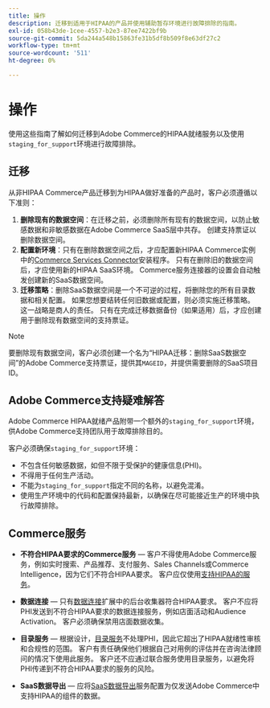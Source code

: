 ```yaml
---
title: 操作
description: 迁移到适用于HIPAA的产品并使用辅助暂存环境进行故障排除的指南。
exl-id: 058b43de-1cee-4557-b2e3-87ee7422bf9b
source-git-commit: 5da244a548b15863fe31b5df8b509f8e63df27c2
workflow-type: tm+mt
source-wordcount: '511'
ht-degree: 0%

---
```


# 操作

使用这些指南了解如何迁移到Adobe Commerce的HIPAA就绪服务以及使用`staging_for_support`环境进行故障排除。

## 迁移

从非HIPAA Commerce产品迁移到为HIPAA做好准备的产品时，客户必须遵循以下准则：

1. **删除现有的数据空间**：在迁移之前，必须删除所有现有的数据空间，以防止敏感数据和非敏感数据在Adobe Commerce SaaS层中共存。 创建支持票证以删除数据空间。
1. **配置新环境**：只有在删除数据空间之后，才应配置新HIPAA Commerce实例中的[Commerce Services Connector](https://experienceleague.adobe.com/en/docs/commerce/user-guides/integration-services/saas)安装程序。 只有在删除旧的数据空间后，才应使用新的HIPAA SaaS环境。 Commerce服务连接器的设置会自动触发创建新的SaaS数据空间。
1. **迁移策略**：删除SaaS数据空间是一个不可逆的过程，将删除您的所有目录数据和相关配置。 如果您想要结转任何旧数据或配置，则必须实施迁移策略。 这一战略是商人的责任。 只有在完成迁移数据备份（如果适用）后，才应创建用于删除现有数据空间的支持票证。

>[!NOTE]
>要删除现有数据空间，客户必须创建一个名为“HIPAA迁移：删除SaaS数据空间”的Adobe Commerce支持票证，提供其`MAGEID`，并提供需要删除的SaaS项目ID。

## Adobe Commerce支持疑难解答

Adobe Commerce HIPAA就绪产品附带一个额外的`staging_for_support`环境，供Adobe Commerce支持团队用于故障排除目的。

客户必须确保`staging_for_support`环境：

- 不包含任何敏感数据，如但不限于受保护的健康信息(PHI)。
- 不得用于任何生产活动。
- 不能为`staging_for_support`指定不同的名称，以避免混淆。
- 使用生产环境中的代码和配置保持最新，以确保在尽可能接近生产的环境中执行故障排除。

## Commerce服务

- **不符合HIPAA要求的Commerce服务** — 客户不得使用Adobe Commerce服务，例如实时搜索、产品推荐、支付服务、Sales Channels或Commerce Intelligence，因为它们不符合HIPAA要求。 客户应仅使用[支持HIPAA的服务](overview.md)。

- **数据连接** — 只有[数据连接](https://experienceleague.adobe.com/en/docs/commerce/data-connection/overview)扩展中的后台收集器符合HIPAA要求。 客户不应将PHI发送到不符合HIPAA要求的数据连接服务，例如店面活动和Audience Activation。 客户必须确保禁用店面数据收集。

- **目录服务** — 根据设计，[目录服务](https://experienceleague.adobe.com/en/docs/commerce/catalog-service/overview)不处理PHI，因此它超出了HIPAA就绪性审核和合规性的范围。 客户有责任确保他们根据自己对用例的评估并在咨询法律顾问的情况下使用此服务。 客户还不应通过联合服务使用目录服务，以避免将PHI传递到不符合HIPAA要求的服务的风险。

- **SaaS数据导出** — 应将[SaaS数据导出](https://experienceleague.adobe.com/en/docs/commerce/saas-data-export/overview)服务配置为仅发送Adobe Commerce中支持HIPAA的组件的数据。
